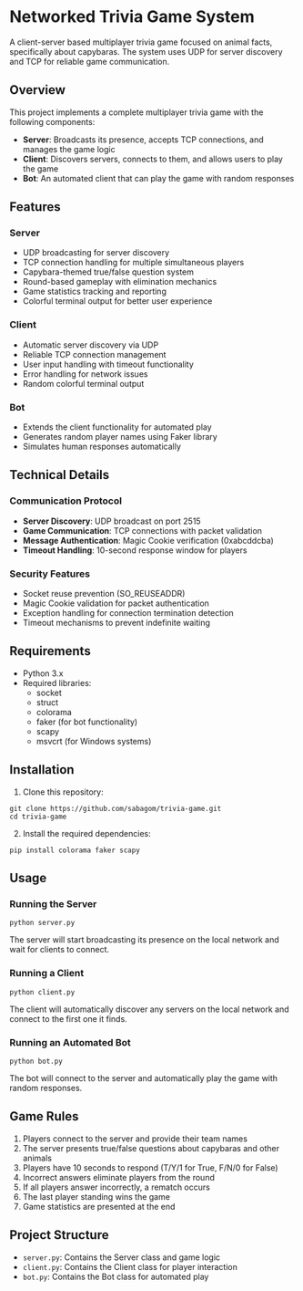 # Networked Trivia Game System

A client-server based multiplayer trivia game focused on animal facts, specifically about capybaras. The system uses UDP for server discovery and TCP for reliable game communication.

## Overview

This project implements a complete multiplayer trivia game with the following components:

- **Server**: Broadcasts its presence, accepts TCP connections, and manages the game logic
- **Client**: Discovers servers, connects to them, and allows users to play the game
- **Bot**: An automated client that can play the game with random responses

## Features

### Server
- UDP broadcasting for server discovery
- TCP connection handling for multiple simultaneous players
- Capybara-themed true/false question system
- Round-based gameplay with elimination mechanics
- Game statistics tracking and reporting
- Colorful terminal output for better user experience

### Client
- Automatic server discovery via UDP
- Reliable TCP connection management
- User input handling with timeout functionality
- Error handling for network issues
- Random colorful terminal output

### Bot
- Extends the client functionality for automated play
- Generates random player names using Faker library
- Simulates human responses automatically

## Technical Details

### Communication Protocol
- **Server Discovery**: UDP broadcast on port 2515
- **Game Communication**: TCP connections with packet validation
- **Message Authentication**: Magic Cookie verification (0xabcddcba)
- **Timeout Handling**: 10-second response window for players

### Security Features
- Socket reuse prevention (SO_REUSEADDR)
- Magic Cookie validation for packet authentication
- Exception handling for connection termination detection
- Timeout mechanisms to prevent indefinite waiting

## Requirements
- Python 3.x
- Required libraries:
  - socket
  - struct
  - colorama
  - faker (for bot functionality)
  - scapy
  - msvcrt (for Windows systems)

## Installation

1. Clone this repository:
```
git clone https://github.com/sabagom/trivia-game.git
cd trivia-game
```

2. Install the required dependencies:
```
pip install colorama faker scapy
```

## Usage

### Running the Server
```
python server.py
```
The server will start broadcasting its presence on the local network and wait for clients to connect.

### Running a Client
```
python client.py
```
The client will automatically discover any servers on the local network and connect to the first one it finds.

### Running an Automated Bot
```
python bot.py
```
The bot will connect to the server and automatically play the game with random responses.

## Game Rules

1. Players connect to the server and provide their team names
2. The server presents true/false questions about capybaras and other animals
3. Players have 10 seconds to respond (T/Y/1 for True, F/N/0 for False)
4. Incorrect answers eliminate players from the round
5. If all players answer incorrectly, a rematch occurs
6. The last player standing wins the game
7. Game statistics are presented at the end

## Project Structure

- `server.py`: Contains the Server class and game logic
- `client.py`: Contains the Client class for player interaction
- `bot.py`: Contains the Bot class for automated play